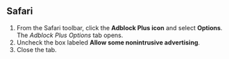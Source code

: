 ## Safari

1. From the Safari toolbar, click the **Adblock Plus icon** and select **Options**.
<br>The *Adblock Plus Options* tab opens.
2. Uncheck the box labeled **Allow some nonintrusive advertising**.
3. Close the tab.

